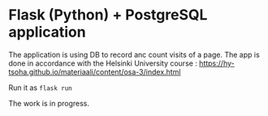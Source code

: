 # Flask (Python) + PostgreSQL application 


The application is using DB to record anc count visits of a page. 
The app is done in accordance with the Helsinki University course : 
https://hy-tsoha.github.io/materiaali/content/osa-3/index.html

Run it as `flask run`

The work is in progress.


